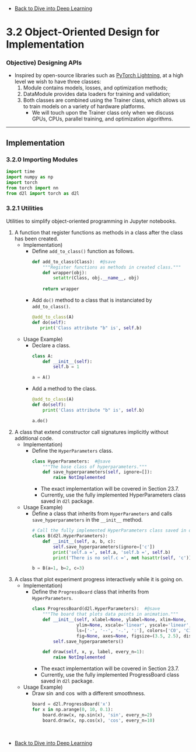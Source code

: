 * [Back to Dive into Deep Learning](../../main.md)

# 3.2 Object-Oriented Design for Implementation

### Objective) Designing APIs
- Inspired by open-source libraries such as [PyTorch Lightning](https://lightning.ai/), at a high level we wish to have three classes: 
  1. Module contains models, losses, and optimization methods; 
  2. DataModule provides data loaders for training and validation; 
  3. Both classes are combined using the Trainer class, which allows us to train models on a variety of hardware platforms.
     - We will touch upon the Trainer class only when we discuss GPUs, CPUs, parallel training, and optimization algorithms.

---
## Implementation

### 3.2.0 Importing Modules
```python
import time
import numpy as np
import torch
from torch import nn
from d2l import torch as d2l
```

### 3.2.1 Utilities
Utilities to simplify object-oriented programming in Jupyter notebooks.

1. A function that register functions as methods in a class after the class has been created.
   - Implementation)
     - Define ```add_to_class()``` function as follows.
       ```python
       def add_to_class(Class):  #@save
           """Register functions as methods in created class."""
           def wrapper(obj):
               setattr(Class, obj.__name__, obj)
           
           return wrapper
       ```
     - Add ```do()``` method to a class that is instanciated by ```add_to_class()```.
       ```python
       @add_to_class(A)
       def do(self):
          print('Class attribute "b" is', self.b)
       ```
   - Usage Example)
     - Declare a class.
       ```python
       class A:
           def __init__(self):
               self.b = 1
       
       a = A()
       ```
     - Add a method to the class.
       ```python
       @add_to_class(A)
       def do(self):
           print('Class attribute "b" is', self.b)
       
       a.do()
       ```
2. A class that extend constructor call signatures implicitly without additional code.
   - Implementation)
     - Define the ```HyperParameters``` class.
       ```python
       class HyperParameters:  #@save
           """The base class of hyperparameters."""
           def save_hyperparameters(self, ignore=[]):
               raise NotImplemented
       ```
       - The exact implementation will be covered in Section 23.7.
       - Currently, use the fully implemented HyperParameters class saved in ```d2l``` package.
   - Usage Example)
     - Define a class that inherits from ```HyperParameters``` and calls ```save_hyperparameters``` in the ```__init__``` method.
       ```python
       # Call the fully implemented HyperParameters class saved in d2l
       class B(d2l.HyperParameters):
           def __init__(self, a, b, c):
               self.save_hyperparameters(ignore=['c'])
               print('self.a =', self.a, 'self.b =', self.b)
               print('There is no self.c =', not hasattr(self, 'c'))
       
       b = B(a=1, b=2, c=3)
       ```
3. A class that plot experiment progress interactively while it is going on.
   - Implementation)
     - Define the ```ProgressBoard``` class that inherits from ```HyperParameters```.
       ```python
       class ProgressBoard(d2l.HyperParameters):  #@save
           """The board that plots data points in animation."""
           def __init__(self, xlabel=None, ylabel=None, xlim=None,
                        ylim=None, xscale='linear', yscale='linear',
                        ls=['-', '--', '-.', ':'], colors=['C0', 'C1', 'C2', 'C3'],
                        fig=None, axes=None, figsize=(3.5, 2.5), display=True):
               self.save_hyperparameters()
       
           def draw(self, x, y, label, every_n=1):
               raise NotImplemented
       ```
       - The exact implementation will be covered in Section 23.7.
       - Currently, use the fully implemented ProgressBoard class saved in ```d2l``` package.
   - Usage Example)
     - Draw $\sin{}$ and $\cos{}$ with a different smoothness.
       ```python
       board = d2l.ProgressBoard('x')
       for x in np.arange(0, 10, 0.1):
           board.draw(x, np.sin(x), 'sin', every_n=2)
           board.draw(x, np.cos(x), 'cos', every_n=10)
       ```












<br>

* [Back to Dive into Deep Learning](../../main.md)